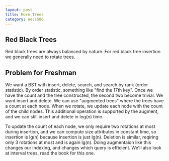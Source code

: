 ```yaml
---
layout: post
title: More Trees
category: eecs586
---
```

## Red Black Trees
Red black trees are always balanced by nature. For red black tree insertion we generally need to rotate trees. 

## Problem for Freshman
We want a BST with insert, delete, search, and search by rank (order statistic). By order statistic, something like "find the 17th key". Once we have the count and the tree constructed, the second two become trivial. We want insert and delete. We can use "augmented trees" where the trees have a count at each node. When we rotate, we update each node with the count of the child nodes. This additional operation is supported by the augment, and we can still insert and delete in log(n) time. 

To update the count of each node, we only require two rotations at most during insertion, and we can compute size attributes in constant time, so insertion is lg(n) because insertion is just lg(n). Deletion is similar, reqiring only 3 rotations at most and is again lg(n). Doing augmentaion like this changes our indexing, and changes which query is efficient. We'll also look at interval trees, read the book for this one.
